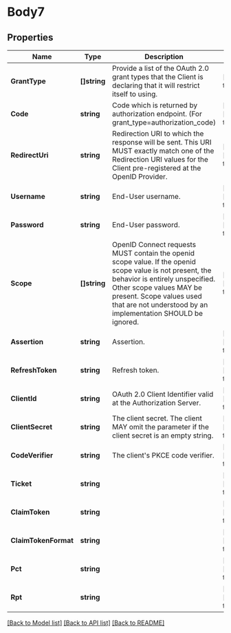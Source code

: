 # Body7

## Properties
Name | Type | Description | Notes
------------ | ------------- | ------------- | -------------
**GrantType** | **[]string** | Provide a list of the OAuth 2.0 grant types that the Client is declaring that it will restrict itself to using. | [default to null]
**Code** | **string** | Code which is returned by authorization endpoint. (For grant_type&#x3D;authorization_code) | [optional] [default to null]
**RedirectUri** | **string** | Redirection URI to which the response will be sent. This URI MUST exactly match one of the Redirection URI values for the Client pre-registered at the OpenID Provider. | [optional] [default to null]
**Username** | **string** | End-User username. | [optional] [default to null]
**Password** | **string** | End-User password. | [optional] [default to null]
**Scope** | **[]string** | OpenID Connect requests MUST contain the openid scope value. If the openid scope value is not present, the behavior is entirely unspecified. Other scope values MAY be present. Scope values used that are not understood by an implementation SHOULD be ignored. | [optional] [default to null]
**Assertion** | **string** | Assertion. | [optional] [default to null]
**RefreshToken** | **string** | Refresh token. | [optional] [default to null]
**ClientId** | **string** | OAuth 2.0 Client Identifier valid at the Authorization Server. | [optional] [default to null]
**ClientSecret** | **string** | The client secret.  The client MAY omit the parameter if the client secret is an empty string. | [optional] [default to null]
**CodeVerifier** | **string** | The client&#x27;s PKCE code verifier. | [optional] [default to null]
**Ticket** | **string** |  | [optional] [default to null]
**ClaimToken** | **string** |  | [optional] [default to null]
**ClaimTokenFormat** | **string** |  | [optional] [default to null]
**Pct** | **string** |  | [optional] [default to null]
**Rpt** | **string** |  | [optional] [default to null]

[[Back to Model list]](../README.md#documentation-for-models) [[Back to API list]](../README.md#documentation-for-api-endpoints) [[Back to README]](../README.md)

